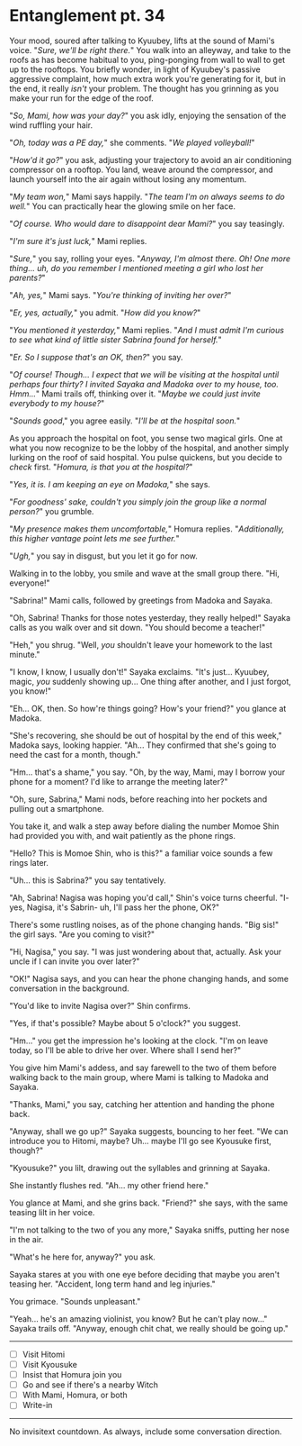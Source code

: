 # Entanglement pt. 34

Your mood, soured after talking to Kyuubey, lifts at the sound of Mami's voice. "*Sure, we'll be right there.*" You walk into an alleyway, and take to the roofs as has become habitual to you, ping-ponging from wall to wall to get up to the rooftops. You briefly wonder, in light of Kyuubey's passive aggressive complaint, how much extra work you're generating for it, but in the end, it really *isn't* your problem. The thought has you grinning as you make your run for the edge of the roof.

"*So, Mami, how was your day?*" you ask idly, enjoying the sensation of the wind ruffling your hair.

"*Oh, today was a PE day,*" she comments. "*We played volleyball!*"

"*How'd it go?*" you ask, adjusting your trajectory to avoid an air conditioning compressor on a rooftop. You land, weave around the compressor, and launch yourself into the air again without losing any momentum.

"*My team won,*" Mami says happily. "*The team I'm on always seems to do well.*" You can practically hear the glowing smile on her face.

"*Of course. Who would dare to disappoint dear Mami?*" you say teasingly.

"*I'm sure it's just luck,*" Mami replies.

"*Sure,*" you say, rolling your eyes. "*Anyway, I'm almost there. Oh! One more thing... uh, do you remember I mentioned meeting a girl who lost her parents?*"

"*Ah, yes,*" Mami says. "*You're thinking of inviting her over?*"

"*Er, yes, actually,*" you admit. "*How did you know?*"

"*You mentioned it yesterday,*" Mami replies. "*And I must admit I'm curious to see what kind of little sister Sabrina found for herself.*"

"*Er. So I suppose that's an OK, then?*" you say.

"*Of course! Though... I expect that we will be visiting at the hospital until perhaps four thirty? I invited Sayaka and Madoka over to my house, too. Hmm...*" Mami trails off, thinking over it. "*Maybe we could just invite everybody to my house?*"

"*Sounds good*," you agree easily. "*I'll be at the hospital soon.*"

As you approach the hospital on foot, you sense two magical girls. One at what you now recognize to be the lobby of the hospital, and another simply lurking on the roof of said hospital. You pulse quickens, but you decide to *check* first. "*Homura, is that you at the hospital?*"

"*Yes, it is. I am keeping an eye on Madoka,*" she says.

"*For goodness' sake, couldn't you simply join the group like a normal person?*" you grumble.

"*My presence makes them uncomfortable,*" Homura replies. "*Additionally, this higher vantage point lets me see further.*"

"*Ugh,*" you say in disgust, but you let it go for now.

Walking in to the lobby, you smile and wave at the small group there. "Hi, everyone!"

"Sabrina!" Mami calls, followed by greetings from Madoka and Sayaka.

"Oh, Sabrina! Thanks for those notes yesterday, they really helped!" Sayaka calls as you walk over and sit down. "You should become a teacher!"

"Heh," you shrug. "Well, *you* shouldn't leave your homework to the last minute."

"I know, I know, I usually don't!" Sayaka exclaims. "It's just... Kyuubey, magic, *you* suddenly showing up... One thing after another, and I just forgot, you know!"

"Eh... OK, then. So how're things going? How's your friend?" you glance at Madoka.

"She's recovering, she should be out of hospital by the end of this week," Madoka says, looking happier. "Ah... They confirmed that she's going to need the cast for a month, though."

"Hm... that's a shame," you say. "Oh, by the way, Mami, may I borrow your phone for a moment? I'd like to arrange the meeting later?"

"Oh, sure, Sabrina," Mami nods, before reaching into her pockets and pulling out a smartphone.

You take it, and walk a step away before dialing the number Momoe Shin had provided you with, and wait patiently as the phone rings.

"Hello? This is Momoe Shin, who is this?" a familiar voice sounds a few rings later.

"Uh... this is Sabrina?" you say tentatively.

"Ah, Sabrina! Nagisa was hoping you'd call," Shin's voice turns cheerful. "I- yes, Nagisa, it's Sabrin- uh, I'll pass her the phone, OK?"

There's some rustling noises, as of the phone changing hands. "Big sis!" the girl says. "Are you coming to visit?"

"Hi, Nagisa," you say. "I was just wondering about that, actually. Ask your uncle if I can invite you over later?"

"OK!" Nagisa says, and you can hear the phone changing hands, and some conversation in the background.

"You'd like to invite Nagisa over?" Shin confirms.

"Yes, if that's possible? Maybe about 5 o'clock?" you suggest.

"Hm..." you get the impression he's looking at the clock. "I'm on leave today, so I'll be able to drive her over. Where shall I send her?"

You give him Mami's addess, and say farewell to the two of them before walking back to the main group, where Mami is talking to Madoka and Sayaka.

"Thanks, Mami," you say, catching her attention and handing the phone back.

"Anyway, shall we go up?" Sayaka suggests, bouncing to her feet. "We can introduce you to Hitomi, maybe? Uh... maybe I'll go see Kyousuke first, though?"

"Kyousuke?" you lilt, drawing out the syllables and grinning at Sayaka.

She instantly flushes red. "Ah... my other friend here."

You glance at Mami, and she grins back. "Friend?" she says, with the same teasing lilt in her voice.

"I'm not talking to the two of you any more," Sayaka sniffs, putting her nose in the air.

"What's he here for, anyway?" you ask.

Sayaka stares at you with one eye before deciding that maybe you aren't teasing her. "Accident, long term hand and leg injuries."

You grimace. "Sounds unpleasant."

"Yeah... he's an amazing violinist, you know? But he can't play now\..." Sayaka trails off. "Anyway, enough chit chat, we really should be going up."

---

- [ ] Visit Hitomi
- [ ] Visit Kyousuke
- [ ] Insist that Homura join you
- [ ] Go and see if there's a nearby Witch
- [ ] With Mami, Homura, or both
- [ ] Write-in

---

No invisitext countdown. As always, include some conversation direction.
